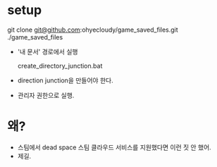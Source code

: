 # setup
  git clone git@github.com:ohyecloudy/game_saved_files.git ./game_saved_files
* '내 문서' 경로에서 실행

  create_directory_junction.bat
* direction junction을 만들어야 한다.
* 관리자 권한으로 실행.

# 왜?
* 스팀에서 dead space 스팀 클라우드 서비스를 지원했다면 이런 짓 안 했어.
* 제길.